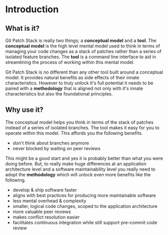 # Introduction

## What is it?

Git Patch Stack is really two things; a **conceptual model** and a **tool**.
The **conceptual model** is the high level mental model used to think in terms
of managing your code changes as a stack of patches rather than a series of
isolated feature branches. The **tool** is a command line interface to aid in
streamlining the process of working within this mental model.

Git Patch Stack is no different than any other tool built around a conceptual
model. It provides natural benefits as side effects of their innate
characteristics. However to truly unlock it's full potential it needs to be
paired with a **methodology** that is aligned not only with it's innate
characteristics but also the foundational principles.

## Why use it?

The conceptual model helps you think in terms of the stack of patches instead
of a series of isolated branches. The tool makes it easy for you to operate
within this model. This affords you the following benefits.

- don't think about branches anymore
- never blocked by waiting on peer reviews

This might be a good start and yes it is probably better than what you were
doing before. But, to really make huge differences at an application
architecture level and a software maintainability level you really need to
adopt the **methodology** which will unlock even more benefits like the
following.

- develop & ship software faster
- aligns with best practices for producing more maintainable software
- less mental overhead & complexity
- smaller, logical code changes, scoped to the application architecture
- more valuable peer reviews
- makes conflict resolution easier
- facilitates continuous integration while still support pre-commit code review
